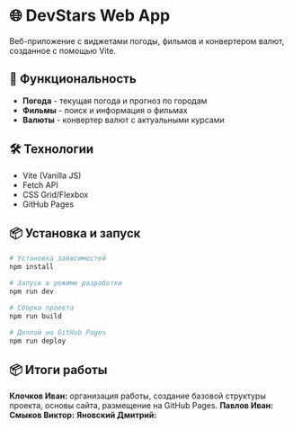 # 🌐 DevStars Web App

Веб-приложение с виджетами погоды, фильмов и конвертером валют, созданное с помощью Vite.

## 🚀 Функциональность

- **Погода** - текущая погода и прогноз по городам
- **Фильмы** - поиск и информация о фильмах
- **Валюты** - конвертер валют с актуальными курсами

## 🛠 Технологии

- Vite (Vanilla JS)
- Fetch API
- CSS Grid/Flexbox
- GitHub Pages

## 📦 Установка и запуск

```bash
# Установка зависимостей
npm install

# Запуск в режиме разработки
npm run dev

# Сборка проекта
npm run build

# Деплой на GitHub Pages
npm run deploy
```

## 📦 Итоги работы
**Клочков Иван:** организация работы, создание базовой 
структуры проекта, основы сайта, размещение на
GitHub Pages.
**Павлов Иван:**
**Смыков Виктор:**
**Яновский Дмитрий:**
